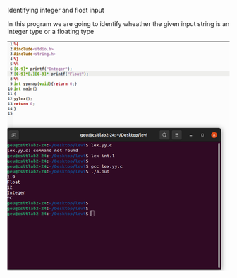Identifying integer and float input

In this program we are going to identify wheather the given input string is an integer type or a floating type

![Screenshot](Screenshot.png)
